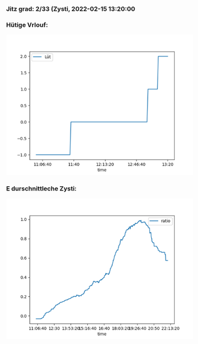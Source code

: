 ### Jitz grad: 2/33 (Zysti, 2022-02-15 13:20:00

### Hütige Vrlouf:
![Graph](Today.png)

### E durschnittleche Zysti:
![Graph](Zysti.png)
